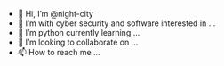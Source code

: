 - 👋 Hi, I’m @night-city
- 👀 I’m with cyber security and software interested in ...
- 🌱 I’m python currently learning ...
- 💞️ I’m looking to collaborate on ...
- 📫 How to reach me ...

<!---
night-city/night-city is a ✨ special ✨ repository because its `README.md` (this file) appears on your GitHub profile.
You can click the Preview link to take a look at your changes.
--->
